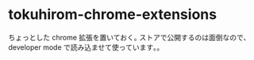 # tokuhirom-chrome-extensions

ちょっとした chrome 拡張を置いておく｡
ストアで公開するのは面倒なので､developer mode で読み込ませて使っています｡｡
